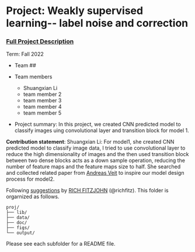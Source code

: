 # Project: Weakly supervised learning-- label noise and correction


### [Full Project Description](doc/project3_desc.md)

Term: Fall 2022

+ Team ##
+ Team members
	+ Shuangxian Li
	+ team member 2
	+ team member 3
	+ team member 4
	+ team member 5

+ Project summary: In this project, we created CNN predicted model to classify images uing  convolutional layer and transition block for model 1.
	
**Contribution statement**: 
Shuangxian Li: For model1, she created CNN predicted model to classify image data, I tried to use convolutional layer to reduce the high dimensionality of images and the then used transition block between two dense blocks acts as a down sample operation, reducing the number of feature maps and the feature maps size to half. She searched and collected related paper from [Andreas Veit](https://openaccess.thecvf.com/content_cvpr_2017/papers/Veit_Learning_From_Noisy_CVPR_2017_paper.pdf) to inspire our model design process for model2.




Following [suggestions](http://nicercode.github.io/blog/2013-04-05-projects/) by [RICH FITZJOHN](http://nicercode.github.io/about/#Team) (@richfitz). This folder is orgarnized as follows.

```
proj/
├── lib/
├── data/
├── doc/
├── figs/
└── output/
```

Please see each subfolder for a README file.
